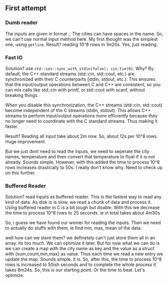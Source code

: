 
## First attempt

### Dumb reader
The inputs are given in format <city>;<temp>. The cities can have spaces in the name. So, we can't use normal input method here. My first thought was the simplest one, using `getline`. Result? reading 10^8 rows in 1m20s. Yes, just reading. 

### Fast IO
Solution? use `std::ios::sync_with_stdio(false); cin.tie(0)`. Why?
By default, the C++ standard streams (std::cin, std::cout, etc.) are synchronized with their C counterparts (stdin, stdout, etc.). This ensures that the input/output operations between C and C++ are consistent, so you can mix calls like std::cin with printf, or std::cout with scanf, without breaking things.

When you disable this synchronization, the C++ streams (std::cin, std::cout) become independent of the C streams (stdin, stdout). This allows C++ streams to perform input/output operations more efficiently because they no longer need to coordinate with the C standard streams. Thus making it faster.

Result? Reading all input take about 2m now. So, about 12s per 10^8 rows. Huge improvement. 


But we just dont need to read the inputs, we need to seperate the city names, temperature and then convert that temperature to float if it is not already. Sounds simple. However, with this added the time to process 10^8 rows increases drastically to 50s. I really don't know why. Need to check up on this further. 

### Buffered Reader

Solution? read inputs as buffered reader. This is the fastest way to read any kind of data. As disk io is slow, we read a chunk of data and process it. Using buffered reader in C is a bit tough but doable. With this we decrease the time to process 10^8 rows to 25 seconds. ie in total takes about 4m30s

So, i guess we have found our winner for reading the inputs. Then we need to actually do stuffs with them, ie find min, max, mean of the data.

well how can we store them? we definetely can't just store them all in an array. Its too much. We can optimize it later. But for now what we can do is we can create a map with the city name as key and the value as a struct with {sum,count,min,max} as value. Thus each time we read a new entry we update the map. Sounds simple. it is. So, after this, the time to process 10^8 rows is increased to 50ish seconds and to complete the whole process it takes 8m24s. So, this is our starting point. Or the time to beat. Let's optimize.